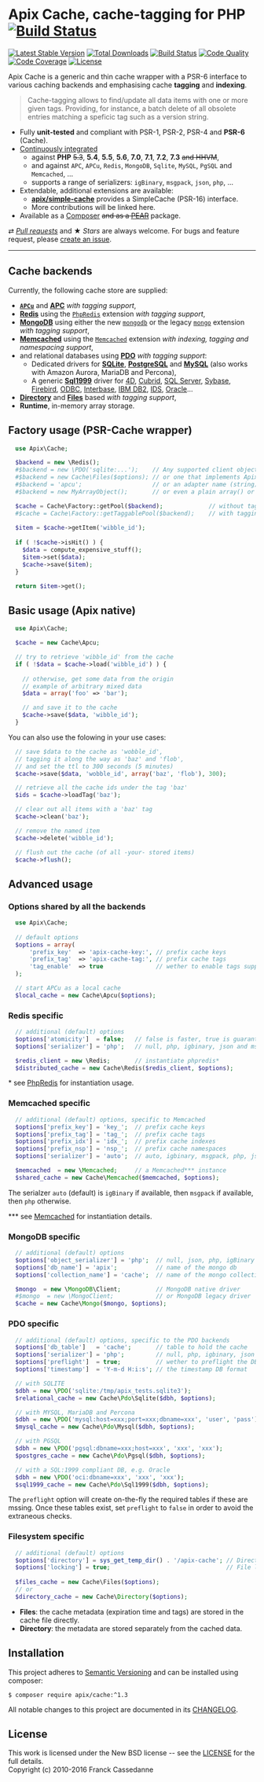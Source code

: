 Apix Cache, cache-tagging for PHP
[![Build Status](https://travis-ci.org/apix/cache.svg?branch=master)](https://travis-ci.org/apix/cache)
=================================
[![Latest Stable Version](https://poser.pugx.org/apix/cache/v/stable.svg)](https://packagist.org/packages/apix/cache)
[![Total Downloads](https://poser.pugx.org/apix/cache/downloads)](https://packagist.org/packages/apix/cache)
[![Build Status](https://scrutinizer-ci.com/g/frqnck/apix-cache/badges/build.png?b=master)](https://scrutinizer-ci.com/g/frqnck/apix-cache/build-status/master)
[![Code Quality](https://scrutinizer-ci.com/g/frqnck/apix-cache/badges/quality-score.png?b=master)](https://scrutinizer-ci.com/g/frqnck/apix-cache/?branch=master)
[![Code Coverage](https://scrutinizer-ci.com/g/frqnck/apix-cache/badges/coverage.png?b=master)](https://scrutinizer-ci.com/g/frqnck/apix-cache/?branch=master)
[![License](https://poser.pugx.org/apix/cache/license.svg)](https://packagist.org/packages/apix/cache)

Apix Cache is a generic and thin cache wrapper with a PSR-6 interface to various caching backends and emphasising cache **tagging** and **indexing**.

> Cache-tagging allows to find/update all data items with one or more given tags. Providing, for instance, a batch delete of all obsolete entries matching a speficic tag such as a version string.

* Fully **unit-tested** and compliant with PSR-1, PSR-2, PSR-4 and **PSR-6** (Cache).
* [Continuously integrated](https://travis-ci.org/apix/cache)
  * against **PHP** ~~5.3~~, **5.4**, **5.5**, **5.6**, **7.0**, **7.1**, **7.2**, **7.3** ~~and HHVM~~,
  * and against `APC`, `APCu`, `Redis`, `MongoDB`, `Sqlite`, `MySQL`, `PgSQL` and `Memcached`, ...
  * supports a range of serializers: `igBinary`, `msgpack`, `json`, `php`, ...
* Extendable, additional extensions are available:
   * **[apix/simple-cache](//github.com/apix/simple-cache)** provides a SimpleCache (PSR-16) interface.
   * More contributions will be linked here.
* Available as a [Composer](https://packagist.org/packages/apix/cache) ~~and as a [PEAR](http://pear.ouarz.net)~~ package.

⇄ *[Pull requests](//github.com/frqnck/apix-cache/blob/master/.github/CONTRIBUTING.md)* and ★ *Stars* are always welcome. For bugs and feature request, please [create an issue](//github.com/frqnck/apix-cache/issues/new).

---

Cache backends
--------------
Currently, the following cache store are supplied:

* **[`APCu`](http://php.net/apcu)** and **[APC](http://php.net/apc)** *with tagging support*,
* **[Redis](#redis-specific)** using the [`PhpRedis`](https://github.com/phpredis/phpredis) extension *with tagging support*,
* **[MongoDB](#mongodb-specific)** using either the new [`mongodb`](http://php.net/mongodb) or the legacy [`mongo`](http://php.net/mongo) extension *with tagging support*,
* **[Memcached](#memcached-specific)** using the [`Memcached`](http://php.net/book.memcached.php) extension *with indexing, tagging and namespacing support*,
* and relational databases using **[PDO](#pdo-specific)** *with tagging support*:
  * Dedicated drivers for **[SQLite](http://www.sqlite.org)**, **[PostgreSQL](http://www.postgresql.org)** and **[MySQL](http://www.mysql.com)** (also works with Amazon Aurora, MariaDB and Percona),
  * A generic **[Sql1999](https://en.wikipedia.org/wiki/SQL:1999)** driver for [4D](http://www.4d.com/), [Cubrid](http://www.cubrid.org), [SQL Server](http://www.microsoft.com/sqlserver), [Sybase](http://www.sybase.com), [Firebird](http://www.firebirdsql.org), [ODBC](https://en.wikipedia.org/wiki/Open_Database_Connectivity), [Interbase](http://www.embarcadero.com/products/interbase), [IBM DB2](www.ibm.com/software/data/db2/), [IDS](http://www-01.ibm.com/software/data/informix/), [Oracle](http://www.oracle.com/database)...
* **[Directory](#filesystem-specific)** and **[Files](#filesystem-specific)** based *with tagging support*,
* **Runtime**, in-memory array storage.

Factory usage (PSR-Cache wrapper)
-------------

```php
  use Apix\Cache;

  $backend = new \Redis();
  #$backend = new \PDO('sqlite:...');    // Any supported client object e.g. Memcached, MongoClient, ...
  #$backend = new Cache\Files($options); // or one that implements Apix\Cache\Adapter
  #$backend = 'apcu';                    // or an adapter name (string) e.g. "APC", "Runtime"
  #$backend = new MyArrayObject();       // or even a plain array() or \ArrayObject.

  $cache = Cache\Factory::getPool($backend);             // without tagging support
  #$cache = Cache\Factory::getTaggablePool($backend);    // with tagging
  
  $item = $cache->getItem('wibble_id');
  
  if ( !$cache->isHit() ) {
    $data = compute_expensive_stuff();
    $item->set($data);
    $cache->save($item);
  }

  return $item->get();
```

Basic usage (Apix native)
-----------

```php
  use Apix\Cache;

  $cache = new Cache\Apcu;

  // try to retrieve 'wibble_id' from the cache
  if ( !$data = $cache->load('wibble_id') ) {
    
    // otherwise, get some data from the origin
    // example of arbitrary mixed data
    $data = array('foo' => 'bar');

    // and save it to the cache
    $cache->save($data, 'wibble_id');
  }
```
You can also use the folowing in your use cases: 
```php
  // save $data to the cache as 'wobble_id',
  // tagging it along the way as 'baz' and 'flob',
  // and set the ttl to 300 seconds (5 minutes)
  $cache->save($data, 'wobble_id', array('baz', 'flob'), 300);

  // retrieve all the cache ids under the tag 'baz'
  $ids = $cache->loadTag('baz');

  // clear out all items with a 'baz' tag
  $cache->clean('baz');

  // remove the named item
  $cache->delete('wibble_id');

  // flush out the cache (of all -your- stored items)
  $cache->flush();
```

Advanced usage
--------------
### Options shared by all the backends
```php
  use Apix\Cache;
  
  // default options
  $options = array(
      'prefix_key'  => 'apix-cache-key:', // prefix cache keys
      'prefix_tag'  => 'apix-cache-tag:', // prefix cache tags
      'tag_enable'  => true               // wether to enable tags support
  );

  // start APCu as a local cache
  $local_cache = new Cache\Apcu($options);
```

### Redis specific
```php
  // additional (default) options
  $options['atomicity']  = false;   // false is faster, true is guaranteed
  $options['serializer'] = 'php';   // null, php, igbinary, json and msgpack

  $redis_client = new \Redis;       // instantiate phpredis*
  $distributed_cache = new Cache\Redis($redis_client, $options);
```
\* see [PhpRedis](https://github.com/nicolasff/phpredis) for instantiation usage.

### Memcached specific
```php
  // additional (default) options, specific to Memcached
  $options['prefix_key'] = 'key_';  // prefix cache keys
  $options['prefix_tag'] = 'tag_';  // prefix cache tags
  $options['prefix_idx'] = 'idx_';  // prefix cache indexes
  $options['prefix_nsp'] = 'nsp_';  // prefix cache namespaces
  $options['serializer'] = 'auto';  // auto, igbinary, msgpack, php, json and json_array.

  $memcached  = new \Memcached;     // a Memcached*** instance
  $shared_cache = new Cache\Memcached($memcached, $options);
```

The serialzer `auto` (default) is `igBinary` if available, then `msgpack` if available, then `php` otherwise.

\*\*\* see [Memcached](http://php.net/manual/en/book.memcached.php) for instantiation details.

### MongoDB specific 
```php
  // additional (default) options
  $options['object_serializer'] = 'php';  // null, json, php, igBinary
  $options['db_name'] = 'apix';           // name of the mongo db
  $options['collection_name'] = 'cache';  // name of the mongo collection

  $mongo  = new \MongoDB\Client;          // MongoDB native driver
  #$mongo  = new \MongoClient;            // or MongoDB legacy driver
  $cache = new Cache\Mongo($mongo, $options);
```

### PDO specific
```php
  // additional (default) options, specific to the PDO backends
  $options['db_table']   = 'cache';       // table to hold the cache
  $options['serializer'] = 'php';         // null, php, igbinary, json and msgpack
  $options['preflight']  = true;          // wether to preflight the DB
  $options['timestamp']  = 'Y-m-d H:i:s'; // the timestamp DB format

  // with SQLITE
  $dbh = new \PDO('sqlite:/tmp/apix_tests.sqlite3');
  $relational_cache = new Cache\Pdo\Sqlite($dbh, $options);

  // with MYSQL, MariaDB and Percona
  $dbh = new \PDO('mysql:host=xxx;port=xxx;dbname=xxx', 'user', 'pass');
  $mysql_cache = new Cache\Pdo\Mysql($dbh, $options);

  // with PGSQL
  $dbh = new \PDO('pgsql:dbname=xxx;host=xxx', 'xxx', 'xxx');
  $postgres_cache = new Cache\Pdo\Pgsql($dbh, $options);

  // with a SQL:1999 compliant DB, e.g. Oracle
  $dbh = new \PDO('oci:dbname=xxx', 'xxx', 'xxx');
  $sql1999_cache = new Cache\Pdo\Sql1999($dbh, $options);
```
The `preflight` option will create on-the-fly the required tables if these are mssing.
Once these tables exist, set `preflight` to `false` in order to avoid the extraneous checks. 

### Filesystem specific

```php
  // additional (default) options
  $options['directory'] = sys_get_temp_dir() . '/apix-cache'; // Directory where the cache is created
  $options['locking'] = true;                                 // File locking (recommended)
  
  $files_cache = new Cache\Files($options);
  // or
  $directory_cache = new Cache\Directory($options);  
```

  - **Files**: the cache metadata (expiration time and tags) are stored in the cache file directly.
  - **Directory**: the metadata are stored separately from the cached data. 

Installation
------------------------

This project adheres to [Semantic Versioning](http://semver.org/) and can be installed using composer:  

    $ composer require apix/cache:^1.3

All notable changes to this project are documented in its [CHANGELOG](CHANGELOG.md).

License
-------
This work is licensed under the New BSD license -- see the [LICENSE](LICENSE.txt) for the full details.<br>Copyright (c) 2010-2016 Franck Cassedanne
